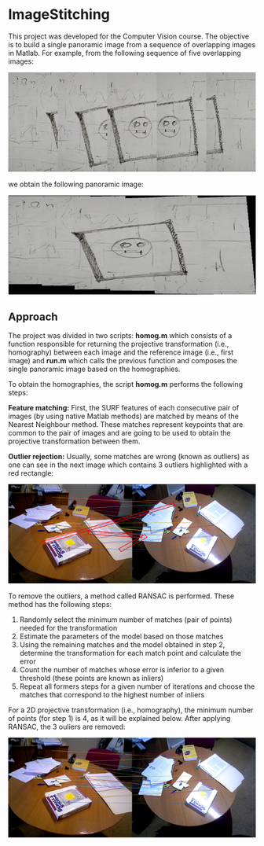 # ImageStitching

This project was developed for the Computer Vision course. The objective is to build a single panoramic image from a sequence of overlapping images in Matlab. For example, from the following sequence of five overlapping images:

![Screenshot](images/sequence.png)

we obtain the following panoramic image:

![Screenshot](images/result_from_sequence.png)

## Approach

The project was divided in two scripts: **homog.m** which consists of a function responsible for returning the projective transformation (i.e., homography) between each image and the reference image (i.e., first image) and **run.m** which calls the previous function and composes the single panoramic image based on the homographies.

To obtain the homographies, the script **homog.m** performs the following steps:

**Feature matching:** First, the SURF features of each consecutive pair of images (by using native Matlab methods) are matched by means of the Nearest Neighbour method. These matches represent keypoints that are common to the pair of images and are going to be used to obtain the projective transformation between them.

**Outlier rejection:** Usually, some matches are wrong (known as outliers) as one can see in the next image which contains 3 outliers highlighted with a red rectangle:

![Screenshot](images/before_RANSAC.png)

To remove the outliers, a method called RANSAC is performed. These method has the following steps:
1) Randomly select the minimum number of matches (pair of points) needed for the transformation
2) Estimate the parameters of the model based on those matches
3) Using the remaining matches and the model obtained in step 2, determine the transformation for each match point and calculate the error
4) Count the number of matches whose error is inferior to a given threshold (these points are known as inliers)
5) Repeat all formers steps for a given number of iterations and choose the matches that correspond to the highest number of inliers

For a 2D projective transformation (i.e., homography), the minimum number of points (for step 1) is 4, as it will be explained below. After applying RANSAC, the 3 ouliers are removed:

![Screenshot](images/after_RANSAC.png)



